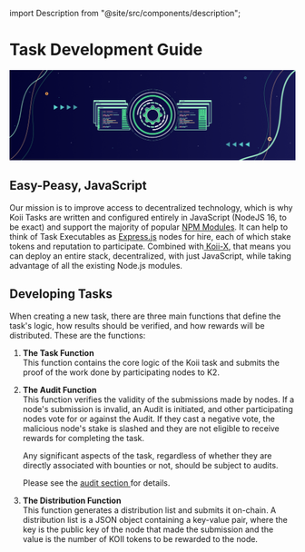 import Description from "@site/src/components/description";

# Task Development Guide

![banner](../img/Task%20Design%20Guide.png)

<Description
  text="More details on task deployments coming soon!"
/>

## **Easy-Peasy, JavaScript**

Our mission is to improve access to decentralized technology, which is why Koii Tasks are written and configured entirely in JavaScript (NodeJS 16, to be exact) and support the majority of popular [NPM Modules](https://npmjs.org). It can help to think of Task Executables as [Express.js](https://expressjs.com/) nodes for hire, each of which stake tokens and reputation to participate. Combined with[ Koii-X](../../build-dapps-with-koii/welcome-to-koii-x/), that means you can deploy an entire stack, decentralized, with just JavaScript, while taking advantage of all the existing Node.js modules.&#x20;

## **Developing Tasks**

When creating a new task, there are three main functions that define the task's logic, how results should be verified, and how rewards will be distributed. These are the functions:

1. **The Task Function** <br />
   This function contains the core logic of the Koii task and submits the proof of the work done by participating nodes to K2. 
   
2.  **The Audit Function** <br />
    This function verifies the validity of the submissions made by nodes. If a node's submission is invalid, an Audit is initiated, and other participating nodes vote for or against the Audit. If they cast a negative vote, the malicious node's stake is slashed and they are not eligible to receive rewards for completing the task.&#x20;

    Any significant aspects of the task, regardless of whether they are directly associated with bounties or not, should be subject to audits.
    
    Please see the [audit section ](../what-are-tasks/what-are-audits)for details.
3.  **The Distribution Function** <br />
    This function generates a distribution list and submits it on-chain. A distribution list is a JSON object containing a key-value pair, where the key is the public key of the node that made the submission and the value is the number of KOII tokens to be rewarded to the node.

